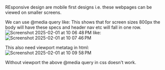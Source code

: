 REsponsive design are mobile first designs i.e. these webpages can be viewed on smaller screens. 

We can use @media query like:
This shows that for screen sizes 800px the body will have these specs and header nav etc will fall in one row. 
![Screenshot 2025-02-01 at 10 06 48 PM](https://github.com/user-attachments/assets/4b9adc08-61c0-4d66-a2a2-8620dda17876)
 like: 
![Screenshot 2025-02-01 at 10 07 46 PM](https://github.com/user-attachments/assets/923ea7b5-cfec-411a-9967-b6e7cf69fafc)

This also need viewport metatag in html: 
![Screenshot 2025-02-01 at 10 09 58 PM](https://github.com/user-attachments/assets/3c469e81-c35c-4cd6-ae49-c0fde0bc9666)

Without viewport the above @media query in css doesn't work. 
